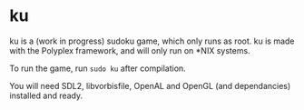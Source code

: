 # ku
ku is a (work in progress) sudoku game, which only runs as root.
ku is made with the Polyplex framework, and will only run on *NIX systems.

To run the game, run `sudo ku` after compilation.

You will need SDL2, libvorbisfile, OpenAL and OpenGL (and dependancies) installed and ready.